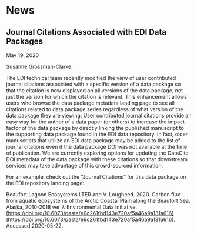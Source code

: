 # News

## Journal Citations Associated with EDI Data Packages

May 19, 2020

Susanne Grossman-Clarke

The EDI technical team recently modified the view of user contributed journal citations associated with a specific version of a data package so that the citation is now displayed on all versions of the data package, not just the version for which the citation is relevant. This enhancement allows users who browse the data package metadata landing page to see all citations related to data package series regardless of what version of the data package they are viewing. User contributed journal citations provide an easy way for the author of a data paper (or others) to increase the impact factor of the data package by directly linking the published manuscript to the supporting data package found in the EDI data repository. In fact, older manuscripts that utilize an EDI data package may be added to the list of journal citations even if the data package DOI was not available at the time of publication. We are currently exploring options for updating the DataCite DOI metadata of the data package with these citations so that downstream services may take advantage of this crowd-sourced information.

For an example, check out the “Journal Citations” for this data package on the EDI repository landing page:

Beaufort Lagoon Ecosystems LTER and V. Lougheed. 2020. Carbon flux from aquatic ecosystems of the Arctic Coastal Plain along the Beaufort Sea, Alaska, 2010-2018 ver 7. Environmental Data Initiative. [https://doi.org/10.6073/pasta/e6c261fbd143e720af5a46a9a131a616](https://doi.org/10.6073/pasta/e6c261fbd143e720af5a46a9a131a616). Accessed 2020-05-22.

<!-- News, Technical -->